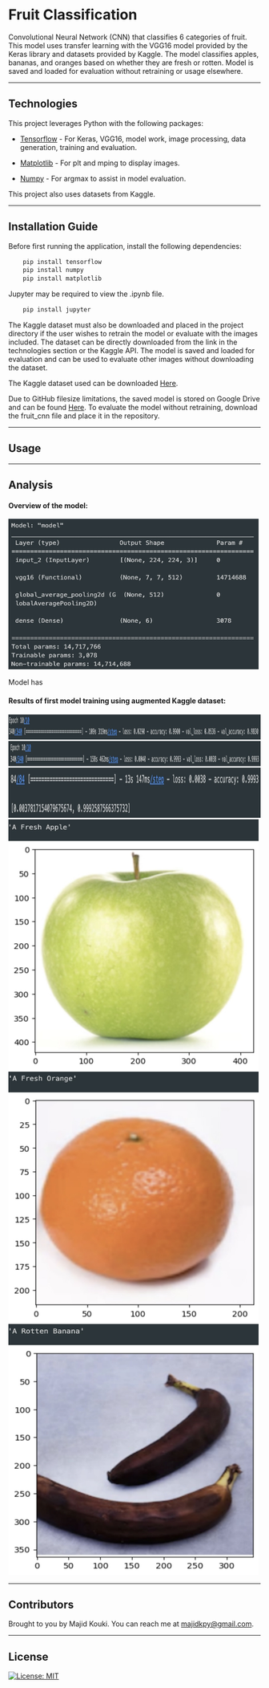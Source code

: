 # Fruit Classification

Convolutional Neural Network (CNN) that classifies 6 categories of fruit. This model uses transfer learning with the VGG16 model provided by the Keras library and datasets provided by Kaggle. The model classifies apples, bananas, and oranges based on whether they are fresh or rotten. Model is saved and loaded for evaluation without retraining or usage elsewhere.

---

## Technologies

This project leverages Python with the following packages:

* [Tensorflow](https://www.tensorflow.org/) - For Keras, VGG16, model work, image processing, data generation, training and evaluation.

* [Matplotlib](https://matplotlib.org/) - For plt and mping to display images.

* [Numpy](https://numpy.org/) - For argmax to assist in model evaluation.

This project also uses datasets from Kaggle.

---

## Installation Guide

Before first running the application, install the following dependencies:

```python
    pip install tensorflow
    pip install numpy
    pip install matplotlib
```

Jupyter may be required to view the .ipynb file.

```python
    pip install jupyter
```

The Kaggle dataset must also be downloaded and placed in the project directory if the user wishes to retrain the model or evaluate with the images included. The dataset can be directly downloaded from the link in the technologies section or the Kaggle API. The model is saved and loaded for evaluation and can be used to evaluate other images without downloading the dataset.

The Kaggle dataset used can be downloaded [Here](https://www.kaggle.com/datasets/sriramr/fruits-fresh-and-rotten-for-classification).

Due to GitHub filesize limitations, the saved model is stored on Google Drive and can be found [Here](https://drive.google.com/drive/folders/1RMwdAdWB5OKl-tyhW3ujGs-RbhgaNaLp?usp=sharing). To evaluate the model without retraining, download the fruit_cnn file and place it in the repository.

---

## Usage



---

## Analysis

#### Overview of the model:

<img src="./imgs/cnn1.jpeg" alt="Voila Web App" width="500" height="300">

Model has 

#### Results of first model training using augmented Kaggle dataset:

<img src="./imgs/cnn2.jpeg" alt="Voila Web App" width="1400" height="50">


<img src="./imgs/cnn3.jpeg" alt="Voila Web App" width="1400" height="50">


<img src="./imgs/cnn4.jpeg" alt="Voila Web App" width="1400" height="100">


<img src="./imgs/cnn5.jpeg" alt="Voila Web App" width="500" height="500">
<img src="./imgs/cnn6.jpeg" alt="Voila Web App" width="500" height="500">
<img src="./imgs/cnn7.jpeg" alt="Voila Web App" width="500" height="500">





---

## Contributors

Brought to you by Majid Kouki. You can reach me at [majidkpy@gmail.com](mailto:majidkpy@gmail.com).

---

## License

[![License: MIT](https://img.shields.io/badge/License-MIT-yellow.svg)](https://opensource.org/licenses/MIT)